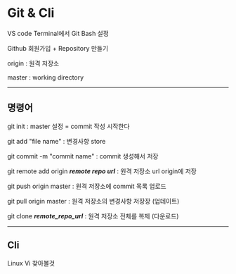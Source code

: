# Git & Cli

VS code Terminal에서 Git Bash 설정

Github 회원가입 + Repository 만들기

origin : 원격 저장소 

master : working directory

---
## 명령어
git init : master 설정 = commit 작성 시작한다

git add "file name" : 변경사항 store

git commit -m "commit name" : commit 생성해서 저장

git remote add origin ***remote repo url*** : 원격 저장소 url origin에 저장

git push origin master : 원격 저장소에 commit 목록 업로드

git pull origin master : 원격 저장소의 변경사항 저장장 (업데이트)

git clone ***remote_repo_url*** : 원격 저장소 전체를 복제 (다운로드)


---

## Cli

Linux Vi 찾아볼것

